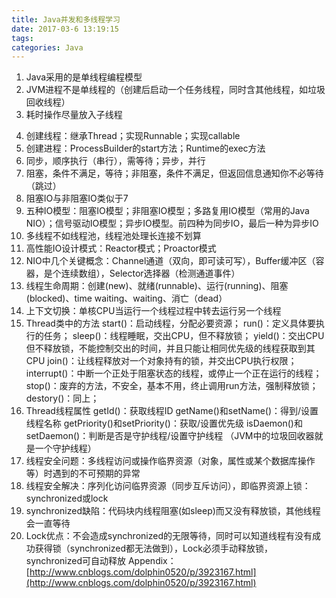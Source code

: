 ```yaml
---
title: Java并发和多线程学习
date: 2017-03-6 13:19:15
tags: 
categories: Java
---
```

1. Java采用的是单线程编程模型
2. JVM进程不是单线程的（创建后启动一个任务线程，同时含其他线程，如垃圾回收线程）
3. 耗时操作尽量放入子线程
<!--more-->
4. 创建线程：继承Thread；实现Runnable；实现callable
5. 创建进程：ProcessBuilder的start方法；Runtime的exec方法
6. 同步，顺序执行（串行），需等待；异步，并行
7. 阻塞，条件不满足，等待；非阻塞，条件不满足，但返回信息通知你不必等待（跳过）
8. 阻塞IO与非阻塞IO类似于7
9. 五种IO模型：阻塞IO模型；非阻塞IO模型；多路复用IO模型（常用的Java NIO）；信号驱动IO模型；异步IO模型。前四种为同步IO，最后一种为异步IO
10. 多线程不如线程池，线程池处理长连接不划算
11. 高性能IO设计模式：Reactor模式；Proactor模式
12. NIO中几个关键概念：Channel通道（双向，即可读可写），Buffer缓冲区（容器，是个连续数组），Selector选择器（检测通道事件）
13. 线程生命周期：创建(new)、就绪(runnable)、运行(running)、阻塞(blocked)、time waiting、waiting、消亡（dead）
14. 上下文切换：单核CPU当运行一个线程过程中转去运行另一个线程
15. Thread类中的方法
	start()：启动线程，分配必要资源；
	run()：定义具体要执行的任务；
	sleep()：线程睡眠，交出CPU，但不释放锁；
	yield()：交出CPU但不释放锁，不能控制交出的时间，并且只能让相同优先级的线程获取到其CPU
	join()：让线程释放对一个对象持有的锁，并交出CPU执行权限；
	interrupt()：中断一个正处于阻塞状态的线程，或停止一个正在运行的线程；
	stop()：废弃的方法，不安全，基本不用，终止调用run方法，强制释放锁；
	destory()：同上；
16. Thread线程属性
	getId()：获取线程ID
	getName()和setName()：得到/设置线程名称
	getPriority()和setPriority()：获取/设置优先级
	isDaemon()和setDaemon()：判断是否是守护线程/设置守护线程
	（JVM中的垃圾回收器就是一个守护线程）
17. 线程安全问题：多线程访问或操作临界资源（对象，属性或某个数据库操作等）时遇到的不可预期的异常
18. 线程安全解决：序列化访问临界资源（同步互斥访问），即临界资源上锁：synchronized或lock
19. synchronized缺陷：代码块内线程阻塞(如sleep)而又没有释放锁，其他线程会一直等待
20. Lock优点：不会造成synchronized的无限等待，同时可以知道线程有没有成功获得锁（synchronized都无法做到），Lock必须手动释放锁，synchronized可自动释放
Appendix：[http://www.cnblogs.com/dolphin0520/p/3923167.html](http://www.cnblogs.com/dolphin0520/p/3923167.html)

